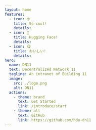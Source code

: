 ```yaml
---
layout: home
features:
  - icon: 🤓
    title: So cool!
    details: 
  - icon: 🤗
    title: Hugging Face!
    details: 
  - icon: 😋
    title: おいしい!
    details: 
hero:
  name: DN11
  text: Decentralized Network 11
  tagline: An intranet of Building 11
  image:
    src: ./logo.png
    alt: DN11
  actions:
    - theme: brand
      text: Get Started
      link: /introduce/start
    - theme: alt
      text: GitHub
      link: https://github.com/hdu-dn11
---
```

